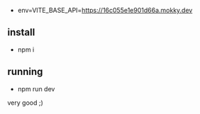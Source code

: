 - env=VITE_BASE_API=https://16c055e1e901d66a.mokky.dev

## install

- npm i

## running

- npm run dev

very good ;)

